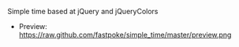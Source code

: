 Simple time based at jQuery and jQueryColors
- Preview: https://raw.github.com/fastpoke/simple_time/master/preview.png
